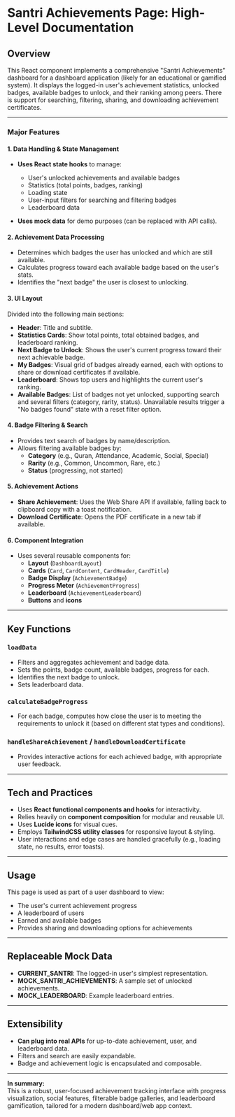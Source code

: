 # Santri Achievements Page: High-Level Documentation

## Overview

This React component implements a comprehensive "Santri Achievements" dashboard for a dashboard application (likely for an educational or gamified system). It displays the logged-in user's achievement statistics, unlocked badges, available badges to unlock, and their ranking among peers. There is support for searching, filtering, sharing, and downloading achievement certificates.

---

### **Major Features**

#### **1. Data Handling & State Management**

- **Uses React state hooks** to manage:
  - User's unlocked achievements and available badges
  - Statistics (total points, badges, ranking)
  - Loading state
  - User-input filters for searching and filtering badges
  - Leaderboard data

- **Uses mock data** for demo purposes (can be replaced with API calls).

#### **2. Achievement Data Processing**

- Determines which badges the user has unlocked and which are still available.
- Calculates progress toward each available badge based on the user's stats.
- Identifies the "next badge" the user is closest to unlocking.

#### **3. UI Layout**

Divided into the following main sections:

- **Header**: Title and subtitle.
- **Statistics Cards**: Show total points, total obtained badges, and leaderboard ranking.
- **Next Badge to Unlock**: Shows the user's current progress toward their next achievable badge.
- **My Badges**: Visual grid of badges already earned, each with options to share or download certificates if available.
- **Leaderboard**: Shows top users and highlights the current user's ranking.
- **Available Badges**: List of badges not yet unlocked, supporting search and several filters (category, rarity, status). Unavailable results trigger a "No badges found" state with a reset filter option.

#### **4. Badge Filtering & Search**

- Provides text search of badges by name/description.
- Allows filtering available badges by:
  - **Category** (e.g., Quran, Attendance, Academic, Social, Special)
  - **Rarity** (e.g., Common, Uncommon, Rare, etc.)
  - **Status** (progressing, not started)

#### **5. Achievement Actions**

- **Share Achievement**: Uses the Web Share API if available, falling back to clipboard copy with a toast notification.
- **Download Certificate**: Opens the PDF certificate in a new tab if available.

#### **6. Component Integration**

- Uses several reusable components for:
  - **Layout** (`DashboardLayout`)
  - **Cards** (`Card`, `CardContent`, `CardHeader`, `CardTitle`)
  - **Badge Display** (`AchievementBadge`)
  - **Progress Meter** (`AchievementProgress`)
  - **Leaderboard** (`AchievementLeaderboard`)
  - **Buttons** and **icons**

---

## **Key Functions**

### **`loadData`**

- Filters and aggregates achievement and badge data.
- Sets the points, badge count, available badges, progress for each.
- Identifies the next badge to unlock.
- Sets leaderboard data.

### **`calculateBadgeProgress`**

- For each badge, computes how close the user is to meeting the requirements to unlock it (based on different stat types and conditions).

### **`handleShareAchievement` / `handleDownloadCertificate`**

- Provides interactive actions for each achieved badge, with appropriate user feedback.

---

## **Tech and Practices**

- Uses **React functional components and hooks** for interactivity.
- Relies heavily on **component composition** for modular and reusable UI.
- Uses **Lucide icons** for visual cues.
- Employs **TailwindCSS utility classes** for responsive layout & styling.
- User interactions and edge cases are handled gracefully (e.g., loading state, no results, error toasts).

---

## **Usage**

This page is used as part of a user dashboard to view:

- The user's current achievement progress
- A leaderboard of users
- Earned and available badges
- Provides sharing and downloading options for achievements

---

## **Replaceable Mock Data**

- **CURRENT_SANTRI**: The logged-in user's simplest representation.
- **MOCK_SANTRI_ACHIEVEMENTS**: A sample set of unlocked achievements.
- **MOCK_LEADERBOARD**: Example leaderboard entries.

---

## **Extensibility**

- **Can plug into real APIs** for up-to-date achievement, user, and leaderboard data.
- Filters and search are easily expandable.
- Badge and achievement logic is encapsulated and composable.

---

**In summary:**  
This is a robust, user-focused achievement tracking interface with progress visualization, social features, filterable badge galleries, and leaderboard gamification, tailored for a modern dashboard/web app context.
